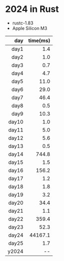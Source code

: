# 2024 in Rust

- rustc-1.83
- Apple Silicon M3

|   day | time(ms)|
|------:|--------:|
| day1  |     1.4 |
| day2  |     1.0 |
| day3  |     0.7 |
| day4  |     4.7 |
| day5  |    11.0 |
| day6  |    29.0 |
| day7  |    46.4 |
| day8  |     0.5 |
| day9  |    10.3 |
| day10 |     1.0 |
| day11 |     5.0 |
| day12 |     5.6 |
| day13 |     0.5 |
| day14 |   744.8 |
| day15 |     1.5 |
| day16 |   156.2 |
| day17 |     1.2 |
| day18 |     1.8 |
| day19 |     3.2 |
| day20 |    34.4 |
| day21 |     1.1 |
| day22 |   359.4 |
| day23 |    52.3 |
| day24 | 44167.1 |
| day25 |     1.7 |
| y2024 |      -- |
